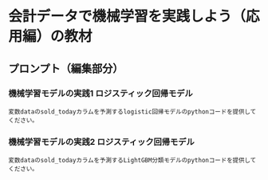 # 会計データで機械学習を実践しよう（応用編）の教材


## プロンプト（編集部分）

### 機械学習モデルの実践1 ロジスティック回帰モデル
```
変数dataのsold_todayカラムを予測するlogistic回帰モデルのpythonコードを提供してください。
```

### 機械学習モデルの実践2 ロジスティック回帰モデル
```
変数dataのsold_todayカラムを予測するLightGBM分類モデルのpythonコードを提供してください。
```



